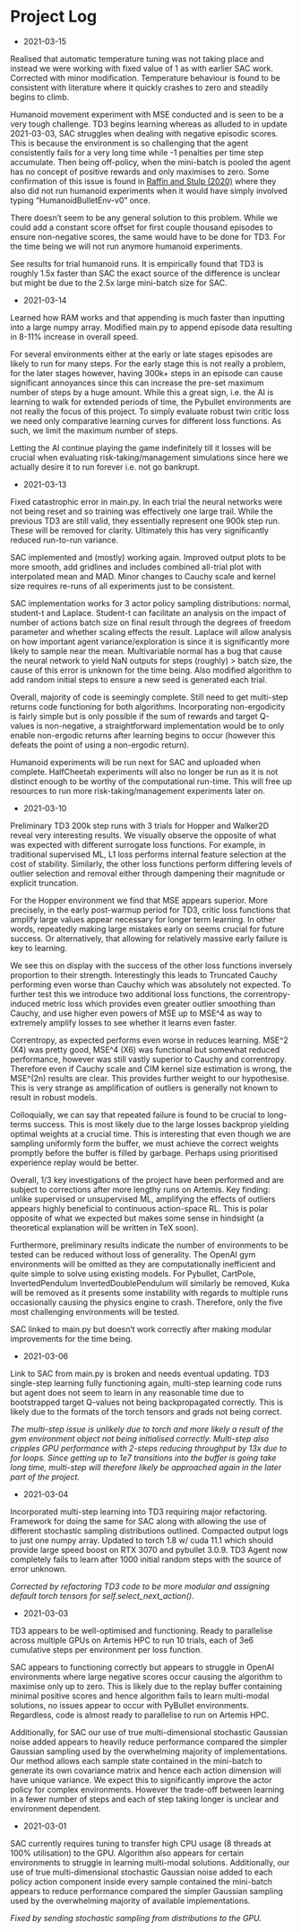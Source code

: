 # Project Log

* 2021-03-15

Realised that automatic temperature tuning was not taking place and instead we were working with fixed value of 1 as with earlier SAC work. Corrected with minor modification. Temperature behaviour is found to be consistent with literature where it quickly crashes to zero and steadily begins to climb.

Humanoid movement experiment with MSE conducted and is seen to be a very tough challenge. TD3 begins learning whereas as alluded to in update 2021-03-03, SAC struggles when dealing with negative episodic scores. This is because the environment is so challenging that the agent consistently fails for a very long time while -1 penalties per time step accumulate. Then being off-policy, when the mini-batch is pooled the agent has no concept of positive rewards and only maximises to zero. Some confirmation of this issue is found in [Raffin and Stulp (2020)](https://arxiv.org/pdf/2005.05719.pdf) where they also did not run humanoid experiments when it would have simply involved typing “HumanoidBulletEnv-v0” once.

There doesn’t seem to be any general solution to this problem. While we could add a constant score offset for first couple thousand episodes to ensure non-negative scores, the same would have to be done for TD3. For the time being we will not run anymore humanoid experiments.

See results for trial humanoid runs. It is empirically found that TD3 is roughly 1.5x faster than SAC the exact source of the difference is unclear but might be due to the 2.5x large mini-batch size for SAC. 

* 2021-03-14

Learned how RAM works and that appending is much faster than inputting into a large numpy array. Modified main.py to append episode data resulting in 8-11% increase in overall speed.

For several environments either at the early or late stages episodes are likely to run for many steps. For the early stage this is not really a problem, for the later stages however, having 300k+ steps in an episode can cause significant annoyances since this can increase the pre-set maximum number of steps by a huge amount. While this a great sign, i.e. the AI is learning to walk for extended periods of time, the Pybullet environments are not really the focus of this project. To simply evaluate robust twin critic loss we need only comparative learning curves for different loss functions. As such, we limit the maximum number of steps. 

Letting the AI continue playing the game indefinitely till it losses will be crucial when evaluating risk-taking/management simulations since here we actually desire it to run forever i.e. not go bankrupt.

* 2021-03-13

Fixed catastrophic error in main.py. In each trial the neural networks were not being reset and so training was effectively one large trail. While the previous TD3 are still valid, they essentially represent one 900k step run. These will be removed for clarity. Ultimately this has very significantly reduced run-to-run variance.

SAC implemented and (mostly) working again. Improved output plots to be more smooth, add gridlines and includes combined all-trial plot with interpolated mean and MAD. Minor changes to Cauchy scale and kernel size requires re-runs of all experiments just to be consistent.

SAC implementation works for 3 actor policy sampling distributions: normal, student-t and Laplace. Student-t can facilitate an analysis on the impact of number of actions batch size on final result through the degrees of freedom parameter and whether scaling effects the result. Laplace will allow analysis on how important agent variance/exploration is since it is significantly more likely to sample near the mean. Multivariable normal has a bug that cause the neural network to yield NaN outputs for steps (roughly) > batch size, the cause of this error is unknown for the time being. Also modified algorithm to add random initial steps to ensure a new seed is generated each trial. 

Overall, majority of code is seemingly complete. Still need to get multi-step returns code functioning for both algorithms. Incorporating non-ergodicity is fairly simple but is only possible if the sum of rewards and target Q-values is non-negative, a straightforward implementation would be to only enable non-ergodic returns after learning begins to occur (however this defeats the point of using a non-ergodic return).

Humanoid experiments will be run next for SAC and uploaded when complete. HalfCheetah experiments will also no longer be run as it is not distinct enough to be worthy of the computational run-time. This will free up resources to run more risk-taking/management experiments later on.


* 2021-03-10

Preliminary TD3 200k step runs with 3 trials for Hopper and Walker2D reveal very interesting results. We visually observe the opposite of what was expected with different surrogate loss functions. For example, in traditional supervised ML, L1 loss performs internal feature selection at the cost of stability. Similarly, the other loss functions perform differing levels of outlier selection and removal either through dampening their magnitude or explicit truncation. 

For the Hopper environment we find that MSE appears superior. More precisely, in the early post-warmup period for TD3, critic loss functions that amplify large values appear necessary for longer term learning. In other words, repeatedly making large mistakes early on seems crucial for future success. Or alternatively, that allowing for relatively massive early failure is key to learning.

We see this on display with the success of the other loss functions inversely proportion to their strength. Interestingly this leads to Truncated Cauchy performing even worse than Cauchy which was absolutely not expected. To further test this we introduce two additional loss functions, the correntropy-induced metric loss which provides even greater outlier smoothing than Cauchy,  and use higher even powers of MSE up to MSE^4 as way to extremely amplify losses to see whether it learns even faster.

Correntropy, as expected performs even worse in reduces learning. MSE^2 (X4) was pretty good, MSE^4 (X6) was functional but somewhat reduced performance, however was still vastly superior to Cauchy and correntropy. Therefore even if Cauchy scale and CIM kernel size estimation is wrong, the MSE^(2n) results are clear. This provides further weight to our hypothesise. This is very strange as amplification of outliers is generally not known to result in robust models.

Colloquially, we can say that repeated failure is found to be crucial to long-terms success. This is most likely due to the large losses backprop yielding optimal weights at a crucial time. This is interesting that even though we are sampling uniformly form the buffer, we must achieve the correct weights promptly before the buffer is filled by garbage. Perhaps using prioritised experience replay would be better.
 
Overall, 1/3 key investigations of the project have been performed and are subject to corrections after more lengthy runs on Artemis. Key finding: unlike supervised or unsupervised ML, amplifying the effects of outliers appears highly beneficial to continuous action-space RL. This is polar opposite of what we expected but makes some sense in hindsight (a theoretical explanation will be written in TeX soon).

Furthermore, preliminary results indicate the number of environments to be tested can be reduced without loss of generality. The OpenAI gym environments will be omitted as they are computationally inefficient and quite simple to solve using existing models. For Pybullet, CartPole, InvertedPendulum InvertedDoublePendulum will similarly be removed, Kuka will be removed as it presents some instability with regards to multiple runs occasionally causing the physics engine to crash. Therefore, only the five most challenging environments will be tested.

SAC linked to main.py but doesn’t work correctly after making modular improvements for the time being.


* 2021-03-06

Link to SAC from main.py is broken and needs eventual updating. TD3 single-step learning fully functioning again, multi-step learning code runs but agent does not seem to learn in any reasonable time due to bootstrapped target Q-values not being backpropagated correctly. This is likely due to the formats of the torch tensors and grads not being correct.

*The multi-step issue is unlikely due to torch and more likely a result of the gym environment object not being initialised correctly. Multi-step also cripples GPU performance with 2-steps reducing throughput by 13x due to for loops. Since getting up to 1e7 transitions into the buffer is going take long time, multi-step will therefore likely be approached again in the later part of the project.*

* 2021-03-04

Incorporated multi-step learning into TD3 requiring major refactoring. Framework for doing the same for SAC along with allowing the use of different stochastic sampling distributions outlined. Compacted output logs to just one numpy array. Updated to torch 1.8 w/ cuda 11.1 which should provide large speed boost on RTX 3070 and pybullet 3.0.9. TD3 Agent now completely fails to learn after 1000 initial random steps with the source of error unknown.

*Corrected by refactoring TD3 code to be more modular and assigning default torch tensors for self.select_next_action().*

* 2021-03-03

TD3 appears to be well-optimised and functioning. Ready to parallelise across multiple GPUs on Artemis HPC to run 10 trials, each of 3e6 cumulative steps per environment per loss function.

SAC appears to functioning correctly but appears to struggle in OpenAI environments where large negative scores occur causing the algorithm to maximise only up to zero. This is likely due to the replay buffer containing minimal positive scores and hence algorithm fails to learn multi-modal solutions, no issues appear to occur with PyBullet environments. Regardless, code is almost ready to parallelise to run on Artemis HPC.

Additionally, for SAC our use of true multi-dimensional stochastic Gaussian noise added appears to heavily reduce performance compared the simpler Gaussian sampling used by the overwhelming majority of implementations. Our method allows each sample state contained in the mini-batch to generate its own covariance matrix and hence each action dimension will have unique variance. We expect this to significantly improve the actor policy for complex environments. However the trade-off between learning in a fewer number of steps and each of step taking longer is unclear and environment dependent.

* 2021-03-01

SAC currently requires tuning to transfer high CPU usage (8 threads at 100% utilisation) to the GPU. Algorithm also appears for certain environments to struggle in learning multi-modal solutions. Additionally, our use of true multi-dimensional stochastic Gaussian noise added to each policy action component inside every sample contained the mini-batch appears to reduce performance compared the simpler Gaussian sampling used by the overwhelming majority of available implementations.

*Fixed by sending stochastic sampling from distributions to the GPU.*
